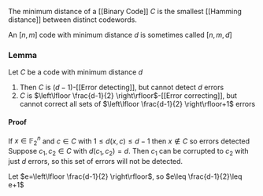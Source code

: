 The minimum distance of a [[Binary Code]] $C$ is the smallest [[Hamming distance]] between distinct codewords.

An $[n,m]$ code with minimum distance $d$ is sometimes called $[n,m,d]$

### Lemma
Let $C$ be a code with minimum distance $d$ 
1. Then $C$ is $(d-1)$-[[Error detecting]], but cannot detect $d$ errors
2. $C$ is $\left\lfloor  \frac{d-1}{2}  \right\rfloor$-[[Error correcting]], but cannot correct all sets of $\left\lfloor  \frac{d-1}{2}  \right\rfloor+1$ errors
#### Proof
If $x\in \mathbb{F}_{2}^{n}$ and $c\in C$ with $1\leq d(x,c)\leq d-1$ then $x\not\in C$ so errors detected 
Suppose $c_{1},c_{2}\in C$ with $d(c_{1},c_{2})=d$. Then $c_{1}$ can be corrupted to $c_{2}$ with just $d$ errors, so this set of errors will not be detected.

Let $e=\left\lfloor  \frac{d-1}{2}  \right\rfloor$, so $e\leq \frac{d-1}{2}\leq e+1$
